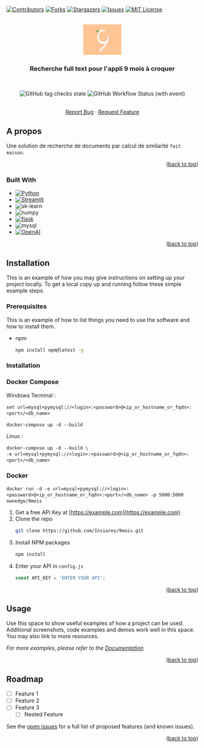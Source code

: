 <a name="readme-top"></a>




<!-- PROJECT SHIELDS -->
<!--
*** I'm using markdown "reference style" links for readability.
*** Reference links are enclosed in brackets [ ] instead of parentheses ( ).
*** See the bottom of this document for the declaration of the reference variables
*** for contributors-url, forks-url, etc. This is an optional, concise syntax you may use.
*** https://www.markdownguide.org/basic-syntax/#reference-style-links
-->
[![Contributors][contributors-shield]][contributors-url]
[![Forks][forks-shield]][forks-url]
[![Stargazers][stars-shield]][stars-url]
[![Issues][issues-shield]][issues-url]
[![MIT License][license-shield]][license-url]



<!-- PROJECT LOGO -->
<br />
<div align="center">
  <a href="https://github.com/Insiares/9mois">
    <img src="./9mois.jpg" alt="Logo" width="100" height="80">
  </a>

<h3 align="center">Recherche full text pour l'appli 9 mois à croquer</h3>
<br />

![GitHub tag checks state](https://img.shields.io/github/checks-status/Insiares/9mois/master)
![GitHub Workflow Status (with event)](https://img.shields.io/github/actions/workflow/status/Insiares/9mois/workflow.yml)

  <p align="center">
    <br />
    <a href="https://github.com/Insiares/9mois/issues">Report Bug</a>
    ·
    <a href="https://github.com/Insiares/9mois/issues">Request Feature</a>
  </p>
</div>






<!-- ABOUT THE PROJECT -->
## A propos


Une solution de recherche de documents par calcul de similarité `fait maison`.

<p align="right">(<a href="#readme-top">back to top</a>)</p>



### Built With

* [![Python][Python-shield]][Python-url]
* [![Streamlit][Streamlit-shield]][Streamlit-url]
* ![sk-learn][scikit-shield]
* ![numpy][NumPy]
* [![flask][flask-shield]][flask-url]
* ![mysql][mysql-shield]
* [![OpenAI][GPT-shield]][GPT-url]

<p align="right">(<a href="#readme-top">back to top</a>)</p>



<!-- GETTING STARTED -->
## Installation

This is an example of how you may give instructions on setting up your project locally.
To get a local copy up and running follow these simple example steps.

### Prerequisites

This is an example of how to list things you need to use the software and how to install them.
* npm
  ```sh
  npm install npm@latest -g
  ```

### Installation

### Docker Compose

Windows Terminal :

```
set url=mysql+pymysql://<login>:<password>@<ip_or_hostname_or_fqdn>:<port>/<db_name>
```
```
docker-compose up -d --build
```

Linux :

```
docker-compose up -d --build \
-e url=mysql+pymysql://<login>:<password>@<ip_or_hostname_or_fqdn>:<port>/<db_name>
```

### Docker

```
docker run -d -e url=mysql+pymysql://<login>:<password>@<ip_or_hostname_or_fqdn>:<port>/<db_name> -p 5000:5000 ownedge/9mois
```


1. Get a free API Key at [https://example.com](https://example.com)
2. Clone the repo
   ```sh
   git clone https://github.com/Insiares/9mois.git
   ```
3. Install NPM packages
   ```sh
   npm install
   ```
4. Enter your API in `config.js`
   ```js
   const API_KEY = 'ENTER YOUR API';
   ```

<p align="right">(<a href="#readme-top">back to top</a>)</p>



<!-- USAGE EXAMPLES -->
## Usage

Use this space to show useful examples of how a project can be used. Additional screenshots, code examples and demos work well in this space. You may also link to more resources.

_For more examples, please refer to the [Documentation](https://example.com)_

<p align="right">(<a href="#readme-top">back to top</a>)</p>



<!-- ROADMAP -->
## Roadmap

- [ ] Feature 1
- [ ] Feature 2
- [ ] Feature 3
    - [ ] Nested Feature

See the [open issues](https://github.com/Insiares/9mois/issues) for a full list of proposed features (and known issues).

<p align="right">(<a href="#readme-top">back to top</a>)</p>



<!-- MARKDOWN LINKS & IMAGES -->
<!-- https://www.markdownguide.org/basic-syntax/#reference-style-links -->
[GPT-shield]:https://img.shields.io/badge/chatGPT-74aa9c?logo=openai&logoColor=white
[GPT-url]:https://openai.com/
[Python-shield]:https://img.shields.io/badge/python-3670A0?style=for-the-badge&logo=python&logoColor=ffdd54
[Python-url]:https://www.python.org/
[Streamlit-shield]:https://static.streamlit.io/badges/streamlit_badge_black_white.svg
[Streamlit-url]:https://streamlit.io/
[flask-shield]:https://img.shields.io/badge/Flask-000000?style=for-the-badge&logo=flask&logoColor=white
[mysql-shield]:https://img.shields.io/badge/MySQL-00000F?style=for-the-badge&logo=mysql&logoColor=white
[scikit-shield]:https://img.shields.io/badge/scikit--learn-%23F7931E.svg?style=for-the-badge&logo=scikit-learn&logoColor=white
[NumPy]:https://img.shields.io/badge/numpy-%23013243.svg?style=for-the-badge&logo=numpy&logoColor=white
[flask-url]: https://flask.palletsprojects.com/en/3.0.x/
[contributors-shield]: https://img.shields.io/github/contributors/Insiares/9mois.svg?style=for-the-badge
[contributors-url]: https://github.com/Insiares/9mois/graphs/contributors
[forks-shield]: https://img.shields.io/github/forks/Insiares/9mois.svg?style=for-the-badge
[forks-url]: https://github.com/Insiares/9mois/network/members
[stars-shield]: https://img.shields.io/github/stars/Insiares/9mois.svg?style=for-the-badge
[stars-url]: https://github.com/Insiares/9mois/stargazers
[issues-shield]: https://img.shields.io/github/issues/Insiares/9mois.svg?style=for-the-badge
[issues-url]: https://github.com/Insiares/9mois/issues
[license-shield]: https://img.shields.io/github/license/Insiares/9mois.svg?style=for-the-badge
[license-url]: https://github.com/Insiares/9mois/blob/master/LICENSE.txt
[linkedin-shield]: https://img.shields.io/badge/-LinkedIn-black.svg?style=for-the-badge&logo=linkedin&colorB=555
[linkedin-url]: https://linkedin.com/in/linkedin_username
[product-screenshot]: images/screenshot.png
[Next.js]: https://img.shields.io/badge/next.js-000000?style=for-the-badge&logo=nextdotjs&logoColor=white
[Next-url]: https://nextjs.org/
[React.js]: https://img.shields.io/badge/React-20232A?style=for-the-badge&logo=react&logoColor=61DAFB
[React-url]: https://reactjs.org/
[Vue.js]: https://img.shields.io/badge/Vue.js-35495E?style=for-the-badge&logo=vuedotjs&logoColor=4FC08D
[Vue-url]: https://vuejs.org/
[Angular.io]: https://img.shields.io/badge/Angular-DD0031?style=for-the-badge&logo=angular&logoColor=white
[Angular-url]: https://angular.io/
[Svelte.dev]: https://img.shields.io/badge/Svelte-4A4A55?style=for-the-badge&logo=svelte&logoColor=FF3E00
[Svelte-url]: https://svelte.dev/
[Laravel.com]: https://img.shields.io/badge/Laravel-FF2D20?style=for-the-badge&logo=laravel&logoColor=white
[Laravel-url]: https://laravel.com
[Bootstrap.com]: https://img.shields.io/badge/Bootstrap-563D7C?style=for-the-badge&logo=bootstrap&logoColor=white
[Bootstrap-url]: https://getbootstrap.com
[JQuery.com]: https://img.shields.io/badge/jQuery-0769AD?style=for-the-badge&logo=jquery&logoColor=white
[JQuery-url]: https://jquery.com 
